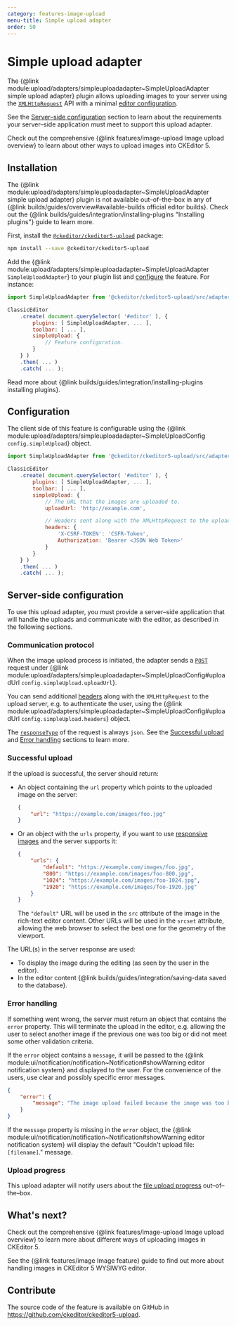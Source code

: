 ```yaml
---
category: features-image-upload
menu-title: Simple upload adapter
order: 50
---
```


# Simple upload adapter

The {@link module:upload/adapters/simpleuploadadapter~SimpleUploadAdapter simple upload adapter} plugin allows uploading images to your server using the [`XMLHttpRequest`](https://developer.mozilla.org/en-US/docs/Web/API/XMLHttpRequest) API with a minimal [editor configuration](#configuration).

See the [Server–side configuration](#server-side-configuration) section to learn about the requirements your server–side application must meet to support this upload adapter.

<info-box>
	Check out the comprehensive {@link features/image-upload Image upload overview} to learn about other ways to upload images into CKEditor 5.
</info-box>

## Installation

<info-box info>
	The {@link module:upload/adapters/simpleuploadadapter~SimpleUploadAdapter simple upload adapter} plugin is not available out–of–the–box in any of {@link builds/guides/overview#available-builds official editor builds}. Check out the {@link builds/guides/integration/installing-plugins "Installing plugins"} guide to learn more.
</info-box>

First, install the [`@ckeditor/ckeditor5-upload`](https://www.npmjs.com/package/@ckeditor/ckeditor5-upload) package:

```bash
npm install --save @ckeditor/ckeditor5-upload
```

Add the {@link module:upload/adapters/simpleuploadadapter~SimpleUploadAdapter `SimpleUploadAdapter`} to your plugin list and [configure](#configuration) the feature. For instance:

```js
import SimpleUploadAdapter from '@ckeditor/ckeditor5-upload/src/adapters/simpleuploadadapter';

ClassicEditor
	.create( document.querySelector( '#editor' ), {
		plugins: [ SimpleUploadAdapter, ... ],
		toolbar: [ ... ],
		simpleUpload: {
			// Feature configuration.
		}
	} )
	.then( ... )
	.catch( ... );
```

<info-box info>
	Read more about {@link builds/guides/integration/installing-plugins installing plugins}.
</info-box>

## Configuration

The client side of this feature is configurable using the {@link module:upload/adapters/simpleuploadadapter~SimpleUploadConfig `config.simpleUpload`} object.

```js
import SimpleUploadAdapter from '@ckeditor/ckeditor5-upload/src/adapters/simpleuploadadapter';

ClassicEditor
	.create( document.querySelector( '#editor' ), {
		plugins: [ SimpleUploadAdapter, ... ],
		toolbar: [ ... ],
		simpleUpload: {
			// The URL that the images are uploaded to.
			uploadUrl: 'http://example.com',

			// Headers sent along with the XMLHttpRequest to the upload server.
			headers: {
				'X-CSRF-TOKEN': 'CSFR-Token',
				Authorization: 'Bearer <JSON Web Token>'
			}
		}
	} )
	.then( ... )
	.catch( ... );
```

## Server-side configuration

To use this upload adapter, you must provide a server–side application that will handle the uploads and communicate with the editor, as described in the following sections.

### Communication protocol

When the image upload process is initiated, the adapter sends a [`POST`](https://developer.mozilla.org/en-US/docs/Web/HTTP/Methods/POST) request under {@link module:upload/adapters/simpleuploadadapter~SimpleUploadConfig#uploadUrl `config.simpleUpload.uploadUrl`}.

You can send additional [headers](https://developer.mozilla.org/en-US/docs/Web/HTTP/Headers) along with the `XMLHttpRequest` to the upload server, e.g. to authenticate the user, using the {@link module:upload/adapters/simpleuploadadapter~SimpleUploadConfig#uploadUrl `config.simpleUpload.headers`} object.

The [`responseType`](https://developer.mozilla.org/en-US/docs/Web/API/XMLHttpRequest/responseType) of the request is always `json`. See the [Successful upload](#successful-upload) and [Error handling](#error-handling) sections to learn more.

### Successful upload

If the upload is successful, the server should return:

* An object containing the `url` property which points to the uploaded image on the server:

	```json
	{
		"url": "https://example.com/images/foo.jpg"
	}
	```

* Or an object with the `urls` property, if you want to use [responsive images](https://developer.mozilla.org/en-US/docs/Learn/HTML/Multimedia_and_embedding/Responsive_images) and the server supports it:

	```json
	{
		"urls": {
			"default": "https://example.com/images/foo.jpg",
			"800": "https://example.com/images/foo-800.jpg",
			"1024": "https://example.com/images/foo-1024.jpg",
			"1920": "https://example.com/images/foo-1920.jpg"
		}
	}
	```

	The `"default"` URL will be used in the `src` attribute of the image in the rich-text editor content. Other URLs will be used in the `srcset` attribute, allowing the web browser to select the best one for the geometry of the viewport.

The URL(s) in the server response are used:

* To display the image during the editing (as seen by the user in the editor).
* In the editor content {@link builds/guides/integration/saving-data saved to the database}.

### Error handling

If something went wrong, the server must return an object that contains the `error` property. This will terminate the upload in the editor, e.g. allowing the user to select another image if the previous one was too big or did not meet some other validation criteria.

If the `error` object contains a `message`, it will be passed to the {@link module:ui/notification/notification~Notification#showWarning editor notification system} and displayed to the user. For the convenience of the users, use clear and possibly specific error messages.

```json
{
	"error": {
		"message": "The image upload failed because the image was too big (max 1.5MB)."
	}
}
```

If the `message` property is missing in the `error` object, the {@link module:ui/notification/notification~Notification#showWarning editor notification system} will display the default "Couldn't upload file: `[filename]`." message.

### Upload progress

This upload adapter will notify users about the [file upload progress](https://developer.mozilla.org/en-US/docs/Web/API/XMLHttpRequest/progress_event) out–of–the–box.

## What's next?

Check out the comprehensive {@link features/image-upload Image upload overview} to learn more about different ways of uploading images in CKEditor 5.

See the {@link features/image Image feature} guide to find out more about handling images in CKEditor 5 WYSIWYG editor.

## Contribute

The source code of the feature is available on GitHub in https://github.com/ckeditor/ckeditor5-upload.
